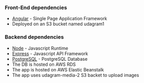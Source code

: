 ### Front-End dependencies

- [Angular](https://angular.io/) - Single Page Application Framework
- Deployed on an S3 bucket named udagram1

### Backend dependencies

- [Node](https://nodejs.org) - Javascript Runtime
- [Express](https://expressjs.com/) - Javascript API Framework
- [PostgreSQL](https://www.postgresql.org/) - PostgreSQL Database
- The DB is hosted on AWS RDS
- The app is hosted on AWS Elastic Beanstalk
- The app uses udagram-media-2 S3 backet to upload images

